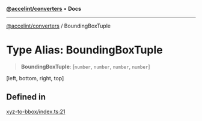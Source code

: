 [**@accelint/converters**](../README.md) • **Docs**

***

[@accelint/converters](../README.md) / BoundingBoxTuple

# Type Alias: BoundingBoxTuple

> **BoundingBoxTuple**: [`number`, `number`, `number`, `number`]

[left, bottom, right, top]

## Defined in

[xyz-to-bbox/index.ts:21](https://github.com/gohypergiant/standard-toolkit/blob/424b88fd48a5bcc02ed99ee27fd64cd73349aa30/packages/converters/src/xyz-to-bbox/index.ts#L21)
